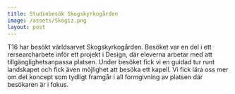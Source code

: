 ```yaml
---
title: Studiebesök Skogskyrkogården
image: /assets/Skogiz.png
layout: post
---
```


T16 har besökt världsarvet Skogskyrkogården. Besöket var en del i ett rersearcharbete inför ett projekt i Design, där eleverna arbetar med att tillgänglighetsanpassa platsen.
Under besöket fick vi en guidad tur runt landskapet och fick även möjlighet att besöka ett kapell. 
Vi fick lära oss mer om det koncept som tydligt framgår i all formgivning av platsen där besökaren är i fokus.

